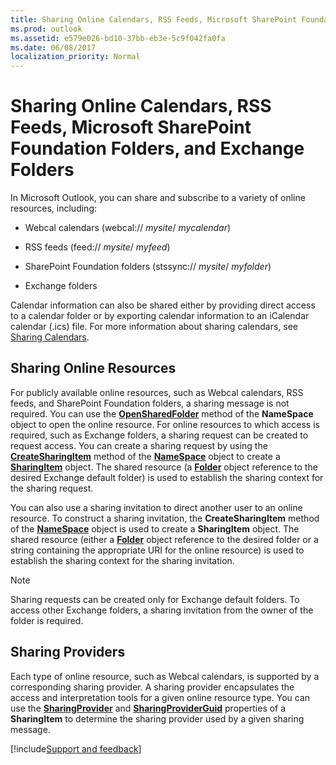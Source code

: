 ```yaml
---
title: Sharing Online Calendars, RSS Feeds, Microsoft SharePoint Foundation Folders, and Exchange Folders
ms.prod: outlook
ms.assetid: e579e026-bd10-37bb-eb3e-5c9f042fa0fa
ms.date: 06/08/2017
localization_priority: Normal
---
```



# Sharing Online Calendars, RSS Feeds, Microsoft SharePoint Foundation Folders, and Exchange Folders

 In Microsoft Outlook, you can share and subscribe to a variety of online resources, including:

- Webcal calendars (webcal:// _mysite_/ _mycalendar_)
    
- RSS feeds (feed:// _mysite_/ _myfeed_)
    
- SharePoint Foundation folders (stssync:// _mysite_/ _myfolder_)
    
- Exchange folders
    

Calendar information can also be shared either by providing direct access to a calendar folder or by exporting calendar information to an iCalendar calendar (.ics) file. For more information about sharing calendars, see  [Sharing Calendars](sharing-calendars.md).


## Sharing Online Resources

For publicly available online resources, such as Webcal calendars, RSS feeds, and SharePoint Foundation folders, a sharing message is not required. You can use the **[OpenSharedFolder](../../../api/Outlook.NameSpace.OpenSharedFolder.md)** method of the **NameSpace** object to open the online resource. For online resources to which access is required, such as Exchange folders, a sharing request can be created to request access. You can create a sharing request by using the **[CreateSharingItem](../../../api/Outlook.NameSpace.CreateSharingItem.md)** method of the **[NameSpace](../../../api/Outlook.NameSpace.md)** object to create a **[SharingItem](../../../api/Outlook.SharingItem.md)** object. The shared resource (a **[Folder](../../../api/Outlook.Folder.md)** object reference to the desired Exchange default folder) is used to establish the sharing context for the sharing request.

You can also use a sharing invitation to direct another user to an online resource. To construct a sharing invitation, the **CreateSharingItem** method of the **[NameSpace](../../../api/Outlook.NameSpace.md)** object is used to create a **SharingItem** object. The shared resource (either a **[Folder](../../../api/Outlook.Folder.md)** object reference to the desired folder or a string containing the appropriate URI for the online resource) is used to establish the sharing context for the sharing invitation.

> [!NOTE] 
> Sharing requests can be created only for Exchange default folders. To access other Exchange folders, a sharing invitation from the owner of the folder is required.


## Sharing Providers

Each type of online resource, such as Webcal calendars, is supported by a corresponding sharing provider. A sharing provider encapsulates the access and interpretation tools for a given online resource type. You can use the **[SharingProvider](../../../api/Outlook.SharingItem.SharingProvider.md)** and **[SharingProviderGuid](../../../api/Outlook.SharingItem.SharingProviderGuid.md)** properties of a **SharingItem** to determine the sharing provider used by a given sharing message.

[!include[Support and feedback](~/includes/feedback-boilerplate.md)]